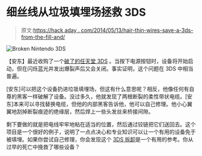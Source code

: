 # 细丝线从垃圾填埋场拯救 3DS

> 原文:[https://hack aday . com/2014/05/13/hair-thin-wires-save-a-3ds-from-the-fill-and/](https://hackaday.com/2014/05/13/hair-thin-wires-save-a-3ds-from-the-landfill/)

![Broken Nintendo 3DS](../Images/5e90cb4f7c426a183d23814bb7b46203.png)

【安东】最近收购了一个[破了的任天堂 3DS](http://blog.avrnoob.com/2014/05/lets-quickly-fix-nintendo-3ds-shuts-off.html "broken Nintendo 3DS") 。当按下电源按钮时，设备将开始启动，但在闪烁蓝光并发出爆裂声后又会关闭。事实证明，这个问题在 3DS 中相当普遍。

[安东]可以把这个设备扔进垃圾填埋场，但这有什么意思呢？相反，他像任何有自尊的黑客一样破解了设备。没过多久，他就发现了两根断裂的柔性带状电缆。[安东]本来可以寻找替换电缆，但他的内部黑客告诉他，他可以自己修理。他小心翼翼地刮掉断裂痕迹的绝缘层，然后焊上一些头发丝来桥接间隙。

剩下要做的就是把电线牢牢地粘在适当的位置，然后通过铰链把它们送回去。这个项目是一个很好的例子，说明了一点点决心和专业知识可以让一个有用的设备免于被填埋。如果你尝试自己修理，你会发现这个 [3DS 拆卸](http://hackaday.com/2011/03/03/nintendo-3ds-teardown/ "3DS teardown")是一个有用的参考。你从过早的死亡中挽救了哪些设备？